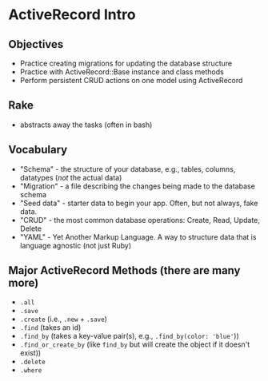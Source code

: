 # ActiveRecord Intro

## Objectives

* Practice creating migrations for updating the database structure
* Practice with ActiveRecord::Base instance and class methods
* Perform persistent CRUD actions on one model using ActiveRecord



## Rake

* abstracts away the tasks (often in bash)

## Vocabulary

* "Schema" - the structure of your database, e.g., tables, columns, datatypes (_not_ the actual data)
* "Migration" - a file describing the changes being made to the database schema
* "Seed data" - starter data to begin your app.  Often, but not always, fake data. 
* "CRUD" - the most common database operations:  Create, Read, Update, Delete
* "YAML" - Yet Another Markup Language.  A way to structure data that is language agnostic (not just Ruby)

## Major ActiveRecord Methods (there are many more)
* `.all`
* `.save`
* `.create` (i.e., `.new` + `.save`)
* `.find` (takes an id)
* `.find_by` (takes a key-value pair(s), e.g., `.find_by(color: 'blue'`))
* `.find_or_create_by` (like `find_by` but will create the object if it doesn't exist))
* `.delete`
* `.where`
